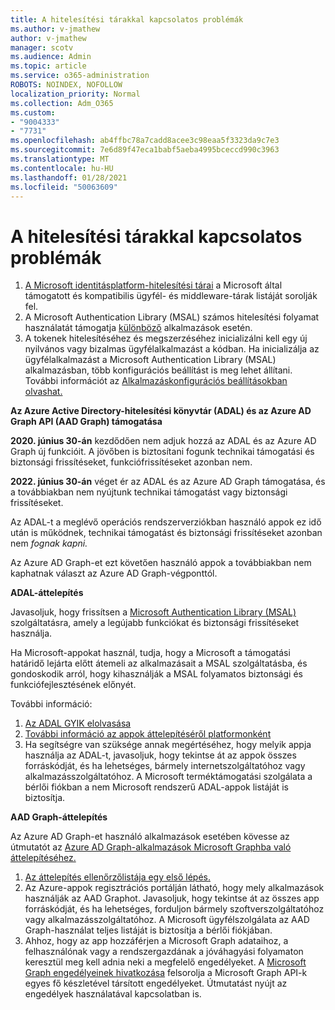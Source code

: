 ```yaml
---
title: A hitelesítési tárakkal kapcsolatos problémák
ms.author: v-jmathew
author: v-jmathew
manager: scotv
ms.audience: Admin
ms.topic: article
ms.service: o365-administration
ROBOTS: NOINDEX, NOFOLLOW
localization_priority: Normal
ms.collection: Adm_O365
ms.custom:
- "9004333"
- "7731"
ms.openlocfilehash: ab4ffbc78a7cadd8acee3c98eaa5f3323da9c7e3
ms.sourcegitcommit: 7e6d89f47eca1babf5aeba4995bceccd990c3963
ms.translationtype: MT
ms.contentlocale: hu-HU
ms.lasthandoff: 01/28/2021
ms.locfileid: "50063609"
---
```

# <a name="issues-with-authentication-libraries"></a>A hitelesítési tárakkal kapcsolatos problémák

1. [A Microsoft identitásplatform-hitelesítési tárai](https://docs.microsoft.com/azure/active-directory/develop/reference-v2-libraries) a Microsoft által támogatott és kompatibilis ügyfél- és middleware-tárak listáját sorolják fel.
2. A Microsoft Authentication Library (MSAL) számos hitelesítési folyamat használatát támogatja [különböző](https://docs.microsoft.com/azure/active-directory/develop/msal-authentication-flows) alkalmazások esetén.
3. A tokenek hitelesítéséhez és megszerzéséhez inicializálni kell egy új nyilvános vagy bizalmas ügyfélalkalmazást a kódban. Ha inicializálja az ügyfélalkalmazást a Microsoft Authentication Library (MSAL) alkalmazásban, több konfigurációs beállítást is meg lehet állítani. További információt az [Alkalmazáskonfigurációs beállításokban olvashat.](https://docs.microsoft.com/azure/active-directory/develop/msal-client-application-configuration)

**Az Azure Active Directory-hitelesítési könyvtár (ADAL) és az Azure AD Graph API (AAD Graph) támogatása**

**2020. június 30-án** kezdődően nem adjuk hozzá az ADAL és az Azure AD Graph új funkcióit. A jövőben is biztosítani fogunk technikai támogatási és biztonsági frissítéseket, funkciófrissítéseket azonban nem.

**2022. június 30-án** véget ér az ADAL és az Azure AD Graph támogatása, és a továbbiakban nem nyújtunk technikai támogatást vagy biztonsági frissítéseket.

Az ADAL-t a meglévő operációs rendszerverziókban használó appok ez idő után is működnek, technikai támogatást és biztonsági frissítéseket azonban nem *fognak kapni.*

Az Azure AD Graph-et ezt követően használó appok a továbbiakban nem kaphatnak választ az Azure AD Graph-végponttól.

**ADAL-áttelepítés**

Javasoljuk, hogy frissítsen a [Microsoft Authentication Library (MSAL)](https://docs.microsoft.com/azure/active-directory/develop/v2-overview) szolgáltatásra, amely a legújabb funkciókat és biztonsági frissítéseket használja.

Ha Microsoft-appokat használ, tudja, hogy a Microsoft a támogatási határidő lejárta előtt átemeli az alkalmazásait a MSAL szolgáltatásba, és gondoskodik arról, hogy kihasználják a MSAL folyamatos biztonsági és funkciófejlesztésének előnyét.

További információ:

1. [Az ADAL GYIK elolvasása](https://docs.microsoft.com/azure/active-directory/develop/msal-migration#frequently-asked-questions-faq)
2. [További információ az appok áttelepítéséről platformonként](https://docs.microsoft.com/azure/active-directory/develop/msal-migration#frequently-asked-questions-faq)
3. Ha segítségre van szüksége annak megértéséhez, hogy melyik appja használja az ADAL-t, javasoljuk, hogy tekintse át az appok összes forráskódját, és ha lehetséges, bármely internetszolgáltatóhoz vagy alkalmazásszolgáltatóhoz. A Microsoft terméktámogatási szolgálata a bérlői fiókban a nem Microsoft rendszerű ADAL-appok listáját is biztosítja.

**AAD Graph-áttelepítés**

Az Azure AD Graph-et használó alkalmazások esetében kövesse az útmutatót az [Azure AD Graph-alkalmazások Microsoft Graphba való áttelepítéséhez.](https://docs.microsoft.com/graph/migrate-azure-ad-graph-overview)

1. [Az áttelepítés ellenőrzőlistája egy első lépés.](https://docs.microsoft.com/graph/migrate-azure-ad-graph-planning-checklist)
2. Az Azure-appok regisztrációs portálján látható, hogy mely alkalmazások használják az AAD Graphot. Javasoljuk, hogy tekintse át az összes app forráskódját, és ha lehetséges, forduljon bármely szoftverszolgáltatóhoz vagy alkalmazásszolgáltatóhoz. A Microsoft ügyfélszolgálata az AAD Graph-használat teljes listáját is biztosítja a bérlői fiókjában.
3. Ahhoz, hogy az app hozzáférjen a Microsoft Graph adataihoz, a felhasználónak vagy a rendszergazdának a jóváhagyási folyamaton keresztül meg kell adnia neki a megfelelő engedélyeket. A [Microsoft Graph engedélyeinek hivatkozása](https://docs.microsoft.com/graph/permissions-reference) felsorolja a Microsoft Graph API-k egyes fő készletével társított engedélyeket. Útmutatást nyújt az engedélyek használatával kapcsolatban is.
